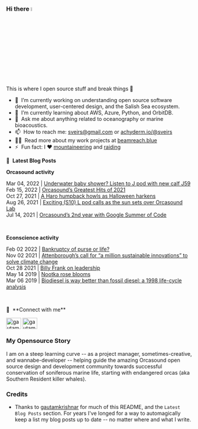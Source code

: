 ### Hi there <a href="https://econscience.org/scott/"><img src="https://media.giphy.com/media/hvRJCLFzcasrR4ia7z/giphy.gif" width="5%"></a>
This is where I open source stuff and break things :rofl:

- 🔭 &nbsp;I’m currently working on understanding open source software development, user-centered design, and the Salish Sea ecosystem.
- 🌱 &nbsp;I’m currently learning about AWS, Azure, Python, and OrbitDB.
- 💬 &nbsp;Ask me about anything related to oceanography or marine bioacoustics.
- 📫 &nbsp;How to reach me: [sveirs@gmail.com](mailto://sveirs@gmail.com) or <a rel="me" href="https://hachyderm.io/@sveirs">achyderm.io/@sveirs</a>
- 👨‍💻 &nbsp;Read more about my work projects at [beamreach.blue](https://beamreach.blue)
- ⚡ &nbsp;Fun fact: I :heart: [mountaineering](https://www.summitpost.org/users/scottv/292) and [raiding](https://barefootraid.net)

📕 &nbsp;**Latest Blog Posts**

**Orcasound activity**

<!-- ORCASOUND:START -->Mar 04, 2022 | <a href="https://www.orcasound.net/2022/03/03/underwater-baby-shower-listen-to-j-pod-with-new-calf-j59/">Underwater baby shower? Listen to J pod with new calf J59</a><br>Feb 15, 2022 | <a href="https://www.orcasound.net/2022/02/15/orcasounds-greatest-hits-of-2021/">Orcasound’s Greatest Hits of 2021</a><br>Oct 27, 2021 | <a href="https://www.orcasound.net/2021/10/26/haro-humpback-howls-as-halloween-harkens/">A Haro humpback howls as Halloween harkens</a><br>Aug 26, 2021 | <a href="https://www.orcasound.net/2021/08/25/exciting-s10-l-pod-calls-as-the-sun-sets-over-orcasound-lab/">Exciting &lpar;S10&rpar; L pod calls as the sun sets over Orcasound Lab</a><br>Jul 14, 2021 | <a href="https://www.orcasound.net/2021/07/14/orcasounds-2nd-year-with-google-summer-of-code/">Orcasound’s 2nd year with Google Summer of Code</a><br><!-- ORCASOUND:END -->
<p>&nbsp</p>

**Econscience activity**

<!-- ECONSCIENCE:START -->Feb 02 2022 | <a href="https://econscience.org/blog/2022/02/01/bankruptcy-of-purse-or-life/">Bankruptcy of purse or life?</a><br>Nov 02 2021 | <a href="https://econscience.org/blog/2021/11/02/attenboroughs-call-for-a-million-sustainable-innovations-to-solve-climate-change/">Attenborough’s call for “a million sustainable innovations” to solve climate change</a><br>Oct 28 2021 | <a href="https://econscience.org/blog/2021/10/27/billy-frank-on-leadership/">Billy Frank on leadership</a><br>May 14 2019 | <a href="https://econscience.org/blog/2019/05/14/nootka-rose-blooms/">Nootka rose blooms</a><br>Mar 06 2019 | <a href="https://econscience.org/blog/2019/03/06/biodiesel-is-way-better-than-fossil-diesel-a-1998-life-cycle-analysis/">Biodiesel is way better than fossil diesel: a 1998 life-cycle analysis</a><br><!-- ECONSCIENCE:END -->

<p>&nbsp</p>
🔗 &nbsp;**Connect with me**
<p align="left">
<a href="https://linkedin.com/in/scottveirs" target="blank"><img align="center" src="https://raw.githubusercontent.com/rahuldkjain/github-profile-readme-generator/master/src/images/icons/Social/linked-in-alt.svg" alt="gautamkrishnar" height="30" width="40" /></a>
<a href="https://instagram.com/scottveirs" target="blank"><img align="center" src="https://raw.githubusercontent.com/rahuldkjain/github-profile-readme-generator/master/src/images/icons/Social/instagram.svg" alt="gautamkrishnar" height="30" width="40" /></a>
  <!-- <a href="https://twitter.com/gautamkrishnar" target="blank"><img align="center" src="https://raw.githubusercontent.com/rahuldkjain/github-profile-readme-generator/master/src/images/icons/Social/twitter.svg" alt="gautamkrishnar" height="30" width="40" /></a> -->

### My Opensource Story
I am on a steep learning curve -- as a project manager, sometimes-creative, and wannabe-developer -- helping guide the amazing Orcasound open source design and development community towards successful conservation of soniferous marine life, starting with endangered orcas (aka Southern Resident killer whales).

  
### Credits
- Thanks to [gautamkrishnar](https://github.com/gautamkrishnar) for much of this README, and the `Latest Blog Posts` section. For years I've longed for a way to automagically keep a list my blog posts up to date -- no matter where and what I write.
